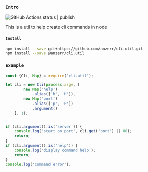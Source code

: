 
### `Intro`
![GitHub Actions status | publish](https://github.com/anzerr/cli.util/workflows/publish/badge.svg)

This is a util to help create cli commands in node

#### `Install`
``` bash
npm install --save git+https://github.com/anzerr/cli.util.git
npm install --save @anzerr/cli.util
```

### `Example`
``` javascript
const {Cli, Map} = require('cli.util');

let cli = new Cli(process.argv, [
		new Map('help')
			.alias(['h', 'H']),
		new Map('port')
			.alias(['p', 'P'])
			.argument()
	], 1);


if (cli.argument().is('server')) {
	console.log('start on port', cli.get('port') || 80);
	return;
}
if (cli.argument().is('help')) {
	console.log('display command help');
	return;
}
console.log('command error');
```